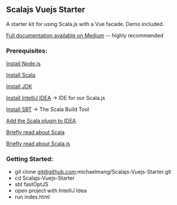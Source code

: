 ## Scalajs Vuejs Starter

A starter kit for using Scala.js with a Vue facade. Demo included.

[Full documentation available on Medium](http://bit.ly/2oInG1g) -- highly recommended

### **Prerequisites:**

[Install Node.js](https://nodejs.org/en/)

[Install Scala](https://www.scala-lang.org/download/)

[Install JDK](http://www.oracle.com/technetwork/java/javase/downloads/jdk8-downloads-2133151.html)

[Install IntelliJ IDEA](https://www.jetbrains.com/idea/) → IDE for our Scala.js

[Install SBT](http://www.scala-sbt.org/) → The Scala Build Tool

[Add the Scala plugin to IDEA](https://www.jetbrains.com/help/idea/2017.1/creating-and-running-your-scala-application.html)

[Briefly read about Scala](https://www.scala-lang.org/)

[Briefly read about Scala.js](https://www.scala-js.org/)

### Getting Started:

*   git clone git@github.com:michaelmang/Scalajs-Vuejs-Starter.git
*   cd Scalajs-Vuejs-Starter
*   sbt fastOptJS
*   open project with IntelliJ Idea
*   run index.html
